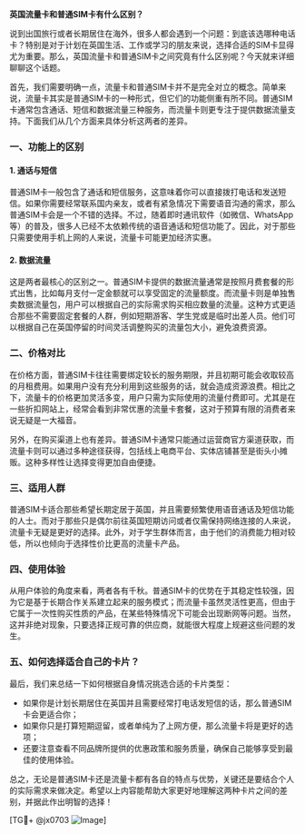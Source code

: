 **英国流量卡和普通SIM卡有什么区别？**

说到出国旅行或者长期居住在海外，很多人都会遇到一个问题：到底该选哪种电话卡？特别是对于计划在英国生活、工作或学习的朋友来说，选择合适的SIM卡显得尤为重要。那么，英国流量卡和普通SIM卡之间究竟有什么区别呢？今天就来详细聊聊这个话题。

首先，我们需要明确一点，流量卡和普通SIM卡并不是完全对立的概念。简单来说，流量卡其实是普通SIM卡的一种形式，但它们的功能侧重有所不同。普通SIM卡通常包含通话、短信和数据流量三种服务，而流量卡则更专注于提供数据流量支持。下面我们从几个方面来具体分析这两者的差异。

### 一、功能上的区别

#### 1. 通话与短信
普通SIM卡一般包含了通话和短信服务，这意味着你可以直接拨打电话和发送短信。如果你需要经常联系国内亲友，或者有紧急情况下需要语音沟通的需求，那么普通SIM卡会是一个不错的选择。不过，随着即时通讯软件（如微信、WhatsApp等）的普及，很多人已经不太依赖传统的语音通话和短信功能了。因此，对于那些只需要使用手机上网的人来说，流量卡可能更加经济实惠。

#### 2. 数据流量
这是两者最核心的区别之一。普通SIM卡提供的数据流量通常是按照月费套餐的形式出售，比如每月支付一定金额就可以享受固定的流量额度。而流量卡则是单独售卖数据流量包，用户可以根据自己的实际需求购买相应数量的流量。这种方式更适合那些不需要固定套餐的人群，例如短期游客、学生党或是临时出差人员。他们可以根据自己在英国停留的时间灵活调整购买的流量包大小，避免浪费资源。

### 二、价格对比

在价格方面，普通SIM卡往往需要绑定较长的服务期限，并且初期可能会收取较高的月租费用。如果用户没有充分利用到这些服务的话，就会造成资源浪费。相比之下，流量卡的价格更加灵活多变，用户只需为实际使用的流量付费即可。尤其是在一些折扣网站上，经常会看到非常优惠的流量卡套餐，这对于预算有限的消费者来说无疑是一大福音。

另外，在购买渠道上也有差异。普通SIM卡通常只能通过运营商官方渠道获取，而流量卡则可以通过多种途径获得，包括线上电商平台、实体店铺甚至是街头小摊贩。这种多样性让选择变得更加自由便捷。

### 三、适用人群

普通SIM卡适合那些希望长期定居于英国，并且需要频繁使用语音通话及短信功能的人士。而对于那些只是偶尔前往英国短期访问或者仅需保持网络连接的人来说，流量卡无疑是更好的选择。此外，对于学生群体而言，由于他们的消费能力相对较低，所以也倾向于选择性价比更高的流量卡产品。

### 四、使用体验

从用户体验的角度来看，两者各有千秋。普通SIM卡的优势在于其稳定性较强，因为它是基于长期合作关系建立起来的服务模式；而流量卡虽然灵活性更高，但由于它属于一次性购买性质的产品，在某些特殊情况下可能会出现断网等问题。当然，这并非绝对现象，只要选择正规可靠的供应商，就能很大程度上规避这些问题的发生。

### 五、如何选择适合自己的卡片？

最后，我们来总结一下如何根据自身情况挑选合适的卡片类型：

- 如果你是计划长期居住在英国并且需要经常打电话发短信的话，那么普通SIM卡会更适合你；
- 如果你只是打算短期逗留，或者单纯为了上网方便，那么流量卡将是更好的选项；
- 还要注意查看不同品牌所提供的优惠政策和服务质量，确保自己能够享受到最佳的使用体验。

总之，无论是普通SIM卡还是流量卡都有各自的特点与优势，关键还是要结合个人的实际需求来做决定。希望以上内容能帮助大家更好地理解这两种卡片之间的差别，并据此作出明智的选择！

[TG💪+ @jx0703 ![Image](https://github.com/user-attachments/assets/dbca1d08-cadb-493c-b0ec-ad6f7a83f270)]